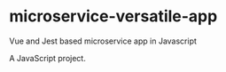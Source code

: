 # microservice-versatile-app

Vue and Jest based microservice app in Javascript

A JavaScript project.